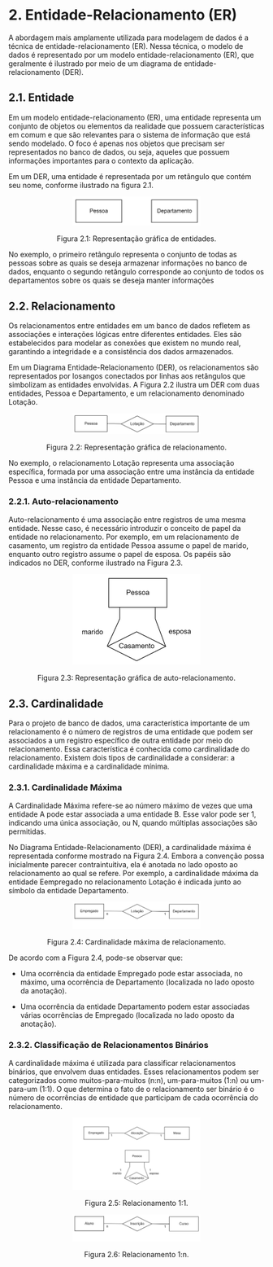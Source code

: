 # 2. Entidade-Relacionamento (ER)

A abordagem mais amplamente utilizada para modelagem de dados é a técnica de entidade-relacionamento (ER). Nessa técnica, o modelo de dados é representado por um modelo entidade-relacionamento (ER), que geralmente é ilustrado por meio de um diagrama de entidade-relacionamento (DER).

## 2.1. Entidade

Em um modelo entidade-relacionamento (ER), uma entidade representa um conjunto de objetos ou elementos da realidade que possuem características em comum e que são relevantes para o sistema de informação que está sendo modelado. O foco é apenas nos objetos que precisam ser representados no banco de dados, ou seja, aqueles que possuem informações importantes para o contexto da aplicação.

Em um DER, uma entidade é representada por um retângulo que contém seu nome, conforme ilustrado na figura 2.1.

<div align="center">
    <img src="../imgs/representacao_grafica_entidades.png" width="50%"/>
    <p>Figura 2.1: Representação gráfica de entidades.</p>
</div>

No exemplo, o primeiro retângulo representa o conjunto de todas as pessoas sobre as quais se deseja armazenar informações no banco de dados, enquanto o segundo retângulo corresponde ao conjunto de todos os departamentos sobre os quais se deseja manter informações

## 2.2. Relacionamento

Os relacionamentos entre entidades em um banco de dados refletem as associações e interações lógicas entre diferentes entidades. Eles são estabelecidos para modelar as conexões que existem no mundo real, garantindo a integridade e a consistência dos dados armazenados.

Em um Diagrama Entidade-Relacionamento (DER), os relacionamentos são representados por losangos conectados por linhas aos retângulos que simbolizam as entidades envolvidas. A Figura 2.2 ilustra um DER com duas entidades, Pessoa e Departamento, e um relacionamento denominado Lotação.

<div align="center">
    <img src="../imgs/representacao_grafica_relacionamento.png" width="50%"/>
    <p>Figura 2.2: Representação gráfica de relacionamento.</p>
</div>

No exemplo, o relacionamento Lotação representa uma associação específica, formada por uma associação entre uma instância da entidade Pessoa e uma instância da entidade Departamento.

### 2.2.1. Auto-relacionamento

Auto-relacionamento é uma associação entre registros de uma mesma entidade. Nesse caso, é necessário introduzir o conceito de papel da entidade no relacionamento. Por exemplo, em um relacionamento de casamento, um registro da entidade Pessoa assume o papel de marido, enquanto outro registro assume o papel de esposa. Os papéis são indicados no DER, conforme ilustrado na Figura 2.3.

<div align="center">
    <img src="../imgs/representacao_grafica_auto_relacionamento.png" width="50%"/>
    <p>Figura 2.3: Representação gráfica de auto-relacionamento.</p>
</div>

## 2.3. Cardinalidade

Para o projeto de banco de dados, uma característica importante de um relacionamento é o número de registros de uma entidade que podem ser associados a um registro específico de outra entidade por meio do relacionamento. Essa característica é conhecida como cardinalidade do relacionamento. Existem dois tipos de cardinalidade a considerar: a cardinalidade máxima e a cardinalidade mínima.

### 2.3.1. Cardinalidade Máxima

A Cardinalidade Máxima refere-se ao número máximo de vezes que uma entidade A pode estar associada a uma entidade B. Esse valor pode ser 1, indicando uma única associação, ou N, quando múltiplas associações são permitidas.

No Diagrama Entidade-Relacionamento (DER), a cardinalidade máxima é representada conforme mostrado na Figura 2.4. Embora a convenção possa inicialmente parecer contraintuitiva, ela é anotada no lado oposto ao relacionamento ao qual se refere. Por exemplo, a cardinalidade máxima da entidade Eempregado no relacionamento Lotação é indicada junto ao símbolo da entidade Departamento.

<div align="center">
    <img src="../imgs/cardinalidade_maxima.png" width="50%"/>
    <p>Figura 2.4: Cardinalidade máxima de relacionamento.</p>
</div>

De acordo com a Figura 2.4, pode-se observar que:

- Uma ocorrência da entidade Empregado pode estar associada, no máximo, uma ocorrência de Departamento (localizada no lado oposto da anotação).

- Uma ocorrência da entidade Departamento podem estar associadas várias ocorrências de Empregado (localizada no lado oposto da anotação).

### 2.3.2. Classificação de Relacionamentos Binários

A cardinalidade máxima é utilizada para classificar relacionamentos binários, que envolvem duas entidades. Esses relacionamentos podem ser categorizados como muitos-para-muitos (n:n), um-para-muitos (1:n) ou um-para-um (1:1). O que determina o fato de o relacionamento ser binário é o número de ocorrências de entidade que participam de cada ocorrência do relacionamento.

<div align="center">
    <img src="../imgs/relacionamento_1_para_1.png" width="50%"/>
    <p>Figura 2.5: Relacionamento 1:1.</p>
</div>

<div align="center">
    <img src="../imgs/relacionamento_1_para_n.png" width="50%"/>
    <p>Figura 2.6: Relacionamento 1:n.</p>
</div>